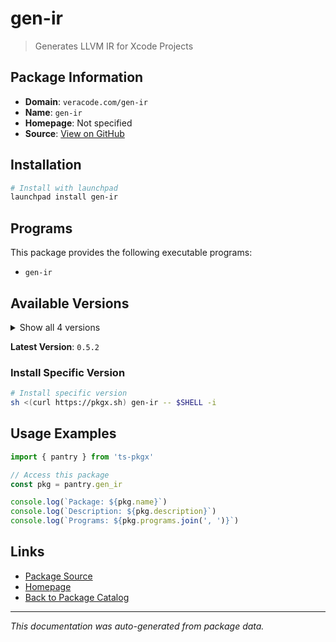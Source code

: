 # gen-ir

> Generates LLVM IR for Xcode Projects

## Package Information

- **Domain**: `veracode.com/gen-ir`
- **Name**: `gen-ir`
- **Homepage**: Not specified
- **Source**: [View on GitHub](https://github.com/pkgxdev/pantry/tree/main/projects/veracode.com/gen-ir/package.yml)

## Installation

```bash
# Install with launchpad
launchpad install gen-ir
```

## Programs

This package provides the following executable programs:

- `gen-ir`

## Available Versions

<details>
<summary>Show all 4 versions</summary>

- `0.5.2`, `0.5.1`, `0.5.0`, `0.4.3`

</details>

**Latest Version**: `0.5.2`

### Install Specific Version

```bash
# Install specific version
sh <(curl https://pkgx.sh) gen-ir -- $SHELL -i
```

## Usage Examples

```typescript
import { pantry } from 'ts-pkgx'

// Access this package
const pkg = pantry.gen_ir

console.log(`Package: ${pkg.name}`)
console.log(`Description: ${pkg.description}`)
console.log(`Programs: ${pkg.programs.join(', ')}`)
```

## Links

- [Package Source](https://github.com/pkgxdev/pantry/tree/main/projects/veracode.com/gen-ir/package.yml)
- [Homepage](#)
- [Back to Package Catalog](../package-catalog.md)

---

*This documentation was auto-generated from package data.*
